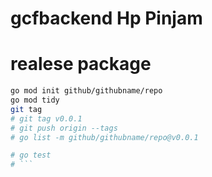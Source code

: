 # gcfbackend Hp Pinjam

# realese package
```sh
go mod init github/githubname/repo
go mod tidy
git tag
# git tag v0.0.1
# git push origin --tags
# go list -m github/githubname/repo@v0.0.1

# go test
# ```